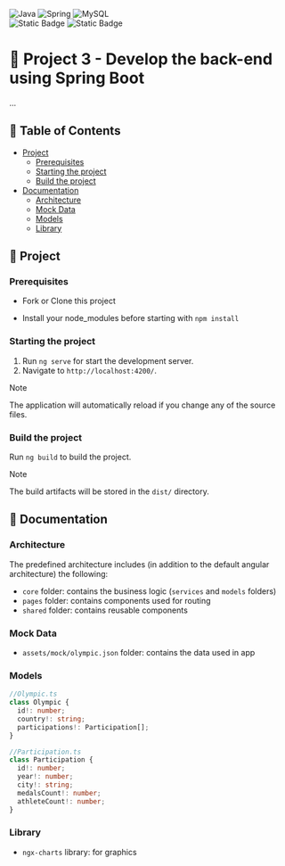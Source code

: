 ![Java](https://img.shields.io/badge/java-%23ED8B00.svg?style=for-the-badge&logo=openjdk&logoColor=white)
![Spring](https://img.shields.io/badge/spring-%236DB33F.svg?style=for-the-badge&logo=spring&logoColor=white)
![MySQL](https://img.shields.io/badge/mysql-4479A1.svg?style=for-the-badge&logo=mysql&logoColor=white)
<br/>
![Static Badge](https://img.shields.io/badge/17-JAVA_version-orange)
![Static Badge](https://img.shields.io/badge/3.3.4-Spring_Boot_version-gree)

# 🚙 Project 3 - Develop the back-end using Spring Boot

...

## 📖 Table of Contents

- [Project](#-project)
    - [Prerequisites](#prerequisites)
    - [Starting the project](#starting-the-project)
    - [Build the project](#build-the-project)
- [Documentation](#-documentation)
    - [Architecture](#architecture)
    - [Mock Data](#models)
    - [Models](#mock-data)
    - [Library](#library)

## 📁 Project

### Prerequisites

- Fork or Clone this project

- Install your node_modules before starting with `npm install`

### Starting the project

1. Run `ng serve` for start the development server.
2. Navigate to `http://localhost:4200/`.

> [!NOTE]
> The application will automatically reload if you change any of the source files.

### Build the project

Run `ng build` to build the project.

> [!NOTE]
> The build artifacts will be stored in the `dist/` directory.

## 📄 Documentation

### Architecture

The predefined architecture includes (in addition to the default angular architecture) the following:

- `core` folder: contains the business logic (`services` and `models` folders)
- `pages` folder: contains components used for routing
- `shared` folder: contains reusable components

### Mock Data

- `assets/mock/olympic.json` folder: contains the data used in app

### Models

```typescript
//Olympic.ts
class Olympic {
  id!: number;
  country!: string;
  participations!: Participation[];
}
```

```typescript
//Participation.ts
class Participation {
  id!: number;
  year!: number;
  city!: string;
  medalsCount!: number;
  athleteCount!: number;
}
```

### Library

- `ngx-charts` library: for graphics
